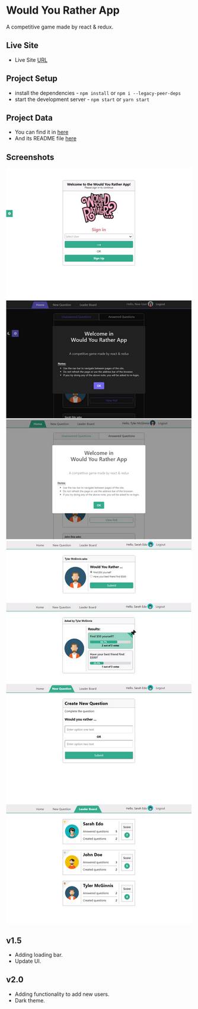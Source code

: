 # Would You Rather App

A competitive game made by react & redux.

## Live Site

* Live Site [URL](https://frosty-brattain-2da890.netlify.app/login)


## Project Setup

* install the dependencies - `npm install` or `npm i --legacy-peer-deps`
* start the development server - `npm start` or `yarn start`


## Project Data

* You can find it in [here](src/utils/_DATA.js)
* And its README file [here](src/utils/DATA_README.md)


## Screenshots

![Screenshot](/screenshots/0.png)
![Screenshot](/screenshots/1.png)
![Screenshot](/screenshots/2.png)
![Screenshot](/screenshots/3.png)
![Screenshot](/screenshots/4.png)
![Screenshot](/screenshots/5.png)
![Screenshot](/screenshots/6.png)



## v1.5

* Adding loading bar.
* Update UI.


## v2.0

* Adding functionality to add new users.
* Dark theme.
